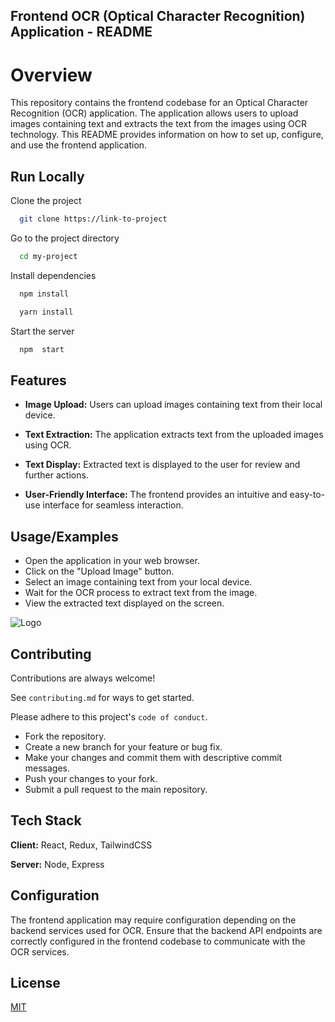## Frontend OCR (Optical Character Recognition) Application - README


# Overview
This repository contains the frontend codebase for an Optical Character Recognition (OCR) application. The application allows users to upload images containing text and extracts the text from the images using OCR technology. This README provides information on how to set up, configure, and use the frontend application.

## Run Locally

Clone the project

```bash
  git clone https://link-to-project
```

Go to the project directory

```bash
  cd my-project
```

Install dependencies

```bash
  npm install

  yarn install
```

Start the server

```bash
  npm  start
```


## Features

- **Image Upload:** Users can upload images containing text from their local device.
- **Text Extraction:** The application extracts text from the uploaded images using OCR.
- **Text Display:** Extracted text is displayed to the user for review and further actions.

- **User-Friendly Interface:** The frontend provides an intuitive and easy-to-use interface for seamless interaction.


## Usage/Examples


- Open the application in your web browser.
- Click on the "Upload Image" button.
- Select an image containing text from your local device.
- Wait for the OCR process to extract text from the image.
- View the extracted text displayed on the screen.

![Logo](https://dev-to-uploads.s3.amazonaws.com/uploads/articles/th5xamgrr6se0x5ro4g6.png)

## Contributing

Contributions are always welcome!

See `contributing.md` for ways to get started.

Please adhere to this project's `code of conduct`.


- Fork the repository.
- Create a new branch for your feature or bug fix.
- Make your changes and commit them with descriptive commit messages.
- Push your changes to your fork.
- Submit a pull request to the main repository.
## Tech Stack

**Client:** React, Redux, TailwindCSS

**Server:** Node, Express


## Configuration

The frontend application may require configuration depending on the backend services used for OCR. Ensure that the backend API endpoints are correctly configured in the frontend codebase to communicate with the OCR services.
## License

[MIT](https://choosealicense.com/licenses/mit/)
